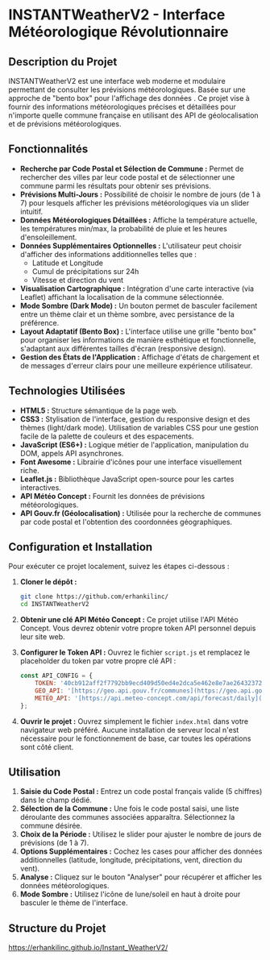 # INSTANTWeatherV2 - Interface Météorologique Révolutionnaire

## Description du Projet

INSTANTWeatherV2 est une interface web moderne et modulaire permettant de consulter les prévisions météorologiques. Basée sur une approche de "bento box" pour l'affichage des données . Ce projet vise à fournir des informations météorologiques précises et détaillées pour n'importe quelle commune française en utilisant des API de géolocalisation et de prévisions météorologiques.

## Fonctionnalités

* **Recherche par Code Postal et Sélection de Commune :** Permet de rechercher des villes par leur code postal et de sélectionner une commune parmi les résultats pour obtenir ses prévisions.
* **Prévisions Multi-Jours :** Possibilité de choisir le nombre de jours (de 1 à 7) pour lesquels afficher les prévisions météorologiques via un slider intuitif.
* **Données Météorologiques Détaillées :** Affiche la température actuelle, les températures min/max, la probabilité de pluie et les heures d'ensoleillement.
* **Données Supplémentaires Optionnelles :** L'utilisateur peut choisir d'afficher des informations additionnelles telles que :
    * Latitude et Longitude
    * Cumul de précipitations sur 24h
    * Vitesse et direction du vent
* **Visualisation Cartographique :** Intégration d'une carte interactive (via Leaflet) affichant la localisation de la commune sélectionnée.
* **Mode Sombre (Dark Mode) :** Un bouton permet de basculer facilement entre un thème clair et un thème sombre, avec persistance de la préférence.
* **Layout Adaptatif (Bento Box) :** L'interface utilise une grille "bento box" pour organiser les informations de manière esthétique et fonctionnelle, s'adaptant aux différentes tailles d'écran (responsive design).
* **Gestion des États de l'Application :** Affichage d'états de chargement et de messages d'erreur clairs pour une meilleure expérience utilisateur.

## Technologies Utilisées

* **HTML5 :** Structure sémantique de la page web.
* **CSS3 :** Stylisation de l'interface, gestion du responsive design et des thèmes (light/dark mode). Utilisation de variables CSS pour une gestion facile de la palette de couleurs et des espacements.
* **JavaScript (ES6+) :** Logique métier de l'application, manipulation du DOM, appels API asynchrones.
* **Font Awesome :** Librairie d'icônes pour une interface visuellement riche.
* **Leaflet.js :** Bibliothèque JavaScript open-source pour les cartes interactives.
* **API Météo Concept :** Fournit les données de prévisions météorologiques.
* **API Gouv.fr (Géolocalisation) :** Utilisée pour la recherche de communes par code postal et l'obtention des coordonnées géographiques.

## Configuration et Installation

Pour exécuter ce projet localement, suivez les étapes ci-dessous :

1.  **Cloner le dépôt :**
    ```bash
    git clone https://github.com/erhankilinc/
    cd INSTANTWeatherV2
    ```

2.  **Obtenir une clé API Météo Concept :**
    Ce projet utilise l'API Météo Concept. Vous devrez obtenir votre propre token API personnel depuis leur site web.

3.  **Configurer le Token API :**
    Ouvrez le fichier `script.js` et remplacez le placeholder du token par votre propre clé API :
    ```javascript
    const API_CONFIG = {
        TOKEN: '40cb912aff2f7792bb9ecd409d50ed4e2dca5e462e8e7ae2643237298e6198be', 
        GEO_API: '[https://geo.api.gouv.fr/communes](https://geo.api.gouv.fr/communes)',
        METEO_API: '[https://api.meteo-concept.com/api/forecast/daily](https://api.meteo-concept.com/api/forecast/daily)'
    };
    ```

4.  **Ouvrir le projet :**
    Ouvrez simplement le fichier `index.html` dans votre navigateur web préféré. Aucune installation de serveur local n'est nécessaire pour le fonctionnement de base, car toutes les opérations sont côté client.

## Utilisation

1.  **Saisie du Code Postal :** Entrez un code postal français valide (5 chiffres) dans le champ dédié.
2.  **Sélection de la Commune :** Une fois le code postal saisi, une liste déroulante des communes associées apparaîtra. Sélectionnez la commune désirée.
3.  **Choix de la Période :** Utilisez le slider pour ajuster le nombre de jours de prévisions (de 1 à 7).
4.  **Options Supplémentaires :** Cochez les cases pour afficher des données additionnelles (latitude, longitude, précipitations, vent, direction du vent).
5.  **Analyse :** Cliquez sur le bouton "Analyser" pour récupérer et afficher les données météorologiques.
6.  **Mode Sombre :** Utilisez l'icône de lune/soleil en haut à droite pour basculer le thème de l'interface.

## Structure du Projet
https://erhankilinc.github.io/Instant_WeatherV2/
